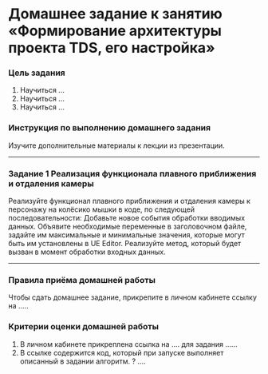 # Домашнее задание к занятию «Формирование архитектуры проекта TDS, его настройка» 

### Цель задания

1. Научиться ...
2. Научиться ...
3. Научиться ...

### Инструкция по выполнению домашнего задания

Изучите дополнительные материалы к лекции из презентации.

------

### Задание 1 Реализация функционала плавного приближения и отдаления камеры

Реализуйте функционал плавного приближения и отдаления камеры к персонажу на колёсико мышки в коде, по следующей последовательности:
Добавьте новое события обработки вводимых данных.
Объявите необходимые переменные в заголовочном файле, задайте им максимальные и минимальные значения, которые могут быть им установлены в UE Editor.
Реализуйте метод, который будет вызван в момент обработки входных данных.

------

### Правила приёма домашней работы

Чтобы сдать домашнее задание, прикрепите в личном кабинете ссылку на .....

### Критерии оценки домашней работы

1. В личном кабинете прикреплена ссылка на .... для задания ......
2. В ссылке содержится код, который при запуске выполняет описанный в задании алгоритм. ? ....

